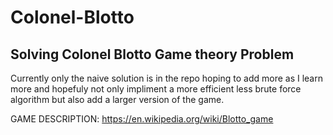 # Colonel-Blotto
## Solving Colonel Blotto Game theory Problem
Currently only the naive solution is in the repo hoping to add more as I learn more and hopefuly not only impliment a more efficient less brute force algorithm but also add a larger version of the game.

GAME DESCRIPTION: https://en.wikipedia.org/wiki/Blotto_game
